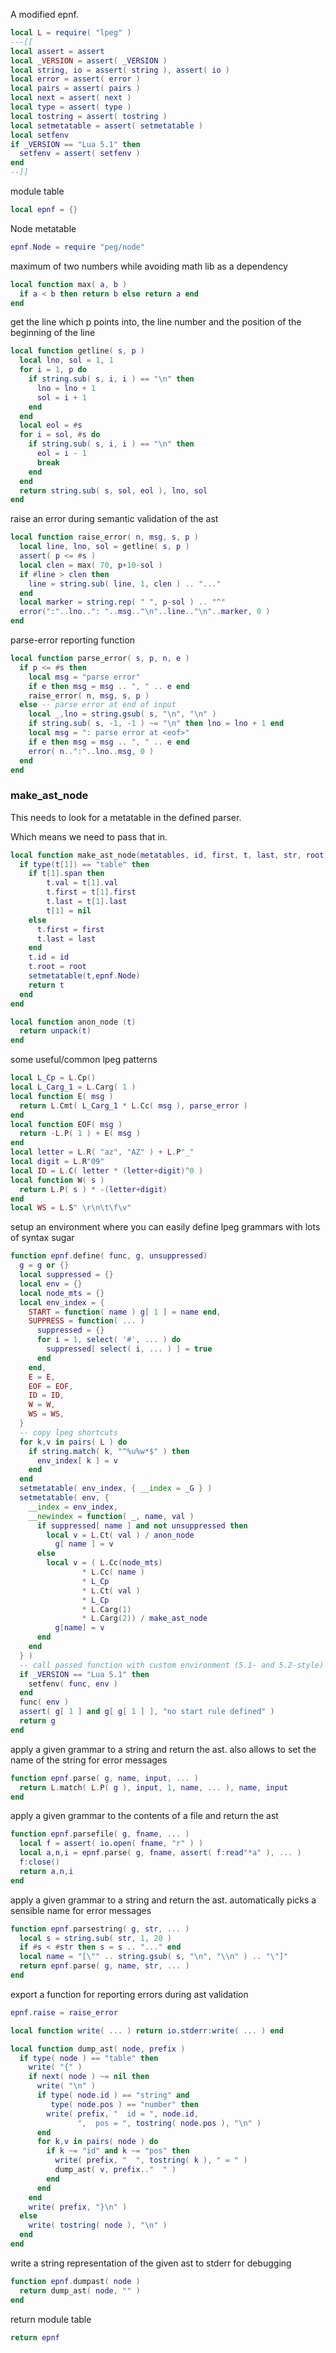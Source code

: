  
 A modified epnf.

```lua
local L = require( "lpeg" )
---[[
local assert = assert
local _VERSION = assert( _VERSION )
local string, io = assert( string ), assert( io )
local error = assert( error )
local pairs = assert( pairs )
local next = assert( next )
local type = assert( type )
local tostring = assert( tostring )
local setmetatable = assert( setmetatable )
local setfenv 
if _VERSION == "Lua 5.1" then
  setfenv = assert( setfenv )
end
--]]
```

 module table

```lua
local epnf = {}
```

 Node metatable

```lua
epnf.Node = require "peg/node"
```

 maximum of two numbers while avoiding math lib as a dependency

```lua
local function max( a, b )
  if a < b then return b else return a end
end
```

 get the line which p points into, the line number and the position
 of the beginning of the line

```lua
local function getline( s, p )
  local lno, sol = 1, 1
  for i = 1, p do
    if string.sub( s, i, i ) == "\n" then
      lno = lno + 1
      sol = i + 1
    end
  end
  local eol = #s
  for i = sol, #s do
    if string.sub( s, i, i ) == "\n" then
      eol = i - 1
      break
    end
  end
  return string.sub( s, sol, eol ), lno, sol
end
```

 raise an error during semantic validation of the ast

```lua
local function raise_error( n, msg, s, p )
  local line, lno, sol = getline( s, p )
  assert( p <= #s )
  local clen = max( 70, p+10-sol )
  if #line > clen then
    line = string.sub( line, 1, clen ) .. "..."
  end
  local marker = string.rep( " ", p-sol ) .. "^"
  error(":"..lno..": "..msg.."\n"..line.."\n"..marker, 0 )
end
```

 parse-error reporting function

```lua
local function parse_error( s, p, n, e )
  if p <= #s then
    local msg = "parse error"
    if e then msg = msg .. ", " .. e end
    raise_error( n, msg, s, p )
  else -- parse error at end of input
    local _,lno = string.gsub( s, "\n", "\n" )
    if string.sub( s, -1, -1 ) ~= "\n" then lno = lno + 1 end
    local msg = ": parse error at <eof>"
    if e then msg = msg .. ", " .. e end
    error( n..":"..lno..msg, 0 )
  end
end
```
### make_ast_node

This needs to look for a metatable in the defined parser.


Which means we need to pass that in. 


```lua
local function make_ast_node(metatables, id, first, t, last, str, root)
  if type(t[1]) == "table" then    
    if t[1].span then
        t.val = t[1].val
        t.first = t[1].first
        t.last = t[1].last
        t[1] = nil
    else
      t.first = first
      t.last = last
    end
    t.id = id
    t.root = root
    setmetatable(t,epnf.Node)
    return t
  end
end

local function anon_node (t) 
  return unpack(t)
end
```

 some useful/common lpeg patterns

```lua
local L_Cp = L.Cp()
local L_Carg_1 = L.Carg( 1 )
local function E( msg )
  return L.Cmt( L_Carg_1 * L.Cc( msg ), parse_error )
end
local function EOF( msg )
  return -L.P( 1 ) + E( msg )
end
local letter = L.R( "az", "AZ" ) + L.P"_"
local digit = L.R"09"
local ID = L.C( letter * (letter+digit)^0 )
local function W( s )
  return L.P( s ) * -(letter+digit)
end
local WS = L.S" \r\n\t\f\v"
```

setup an environment where you can easily define lpeg grammars
 with lots of syntax sugar

```lua
function epnf.define( func, g, unsuppressed)
  g = g or {}
  local suppressed = {}
  local env = {}
  local node_mts = {}
  local env_index = {
    START = function( name ) g[ 1 ] = name end,
    SUPPRESS = function( ... )
      suppressed = {}
      for i = 1, select( '#', ... ) do
        suppressed[ select( i, ... ) ] = true
      end
    end,
    E = E,
    EOF = EOF,
    ID = ID,
    W = W,
    WS = WS,
  }
  -- copy lpeg shortcuts
  for k,v in pairs( L ) do
    if string.match( k, "^%u%w*$" ) then
      env_index[ k ] = v
    end
  end
  setmetatable( env_index, { __index = _G } )
  setmetatable( env, {
    __index = env_index,
    __newindex = function( _, name, val )
      if suppressed[ name ] and not unsuppressed then
        local v = L.Ct( val ) / anon_node
          g[ name ] = v
      else
        local v = ( L.Cc(node_mts)
                * L.Cc( name ) 
                * L_Cp 
                * L.Ct( val ) 
                * L_Cp 
                * L.Carg(1)
                * L.Carg(2)) / make_ast_node
          g[name] = v
      end
    end
  } )
  -- call passed function with custom environment (5.1- and 5.2-style)
  if _VERSION == "Lua 5.1" then
    setfenv( func, env )
  end
  func( env )
  assert( g[ 1 ] and g[ g[ 1 ] ], "no start rule defined" )
  return g
end
```

 apply a given grammar to a string and return the ast. also allows
 to set the name of the string for error messages

```lua
function epnf.parse( g, name, input, ... )
  return L.match( L.P( g ), input, 1, name, ... ), name, input
end
```

 apply a given grammar to the contents of a file and return the ast

```lua
function epnf.parsefile( g, fname, ... )
  local f = assert( io.open( fname, "r" ) )
  local a,n,i = epnf.parse( g, fname, assert( f:read"*a" ), ... )
  f:close()
  return a,n,i
end
```

 apply a given grammar to a string and return the ast. automatically
 picks a sensible name for error messages

```lua
function epnf.parsestring( g, str, ... )
  local s = string.sub( str, 1, 20 )
  if #s < #str then s = s .. "..." end
  local name = "[\"" .. string.gsub( s, "\n", "\\n" ) .. "\"]"
  return epnf.parse( g, name, str, ... )
end
```

 export a function for reporting errors during ast validation

```lua
epnf.raise = raise_error

local function write( ... ) return io.stderr:write( ... ) end

local function dump_ast( node, prefix )
  if type( node ) == "table" then
    write( "{" )
    if next( node ) ~= nil then
      write( "\n" )
      if type( node.id ) == "string" and
         type( node.pos ) == "number" then
        write( prefix, "  id = ", node.id,
               ",  pos = ", tostring( node.pos ), "\n" )
      end
      for k,v in pairs( node ) do
        if k ~= "id" and k ~= "pos" then
          write( prefix, "  ", tostring( k ), " = " )
          dump_ast( v, prefix.."  " )
        end
      end
    end
    write( prefix, "}\n" )
  else
    write( tostring( node ), "\n" )
  end
end
```

 write a string representation of the given ast to stderr for
 debugging

```lua
function epnf.dumpast( node )
  return dump_ast( node, "" )
end
```

 return module table

```lua
return epnf
```
